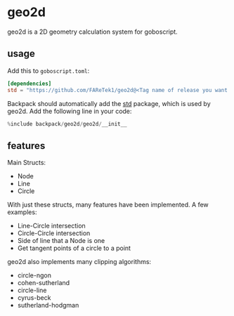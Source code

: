 # geo2d
geo2d is a 2D geometry calculation system for goboscript. 

## usage
Add this to `goboscript.toml`:
```toml
[dependencies]
std = "https://github.com/FAReTek1/geo2d@<Tag name of release you want to use>"
```
Backpack should automatically add the [std](https://github.com/FAReTek1/std) package, which is used by geo2d.
Add the following line in your code:
```rs
%include backpack/geo2d/geo2d/__init__
```

## features

Main Structs:
- Node
- Line
- Circle

With just these structs, many features have been implemented. A few examples:
- Line-Circle intersection
- Circle-Circle intersection
- Side of line that a Node is one
- Get tangent points of a circle to a point

geo2d also implements many clipping algorithms:
- circle-ngon
- cohen-sutherland
- circle-line
- cyrus-beck
- sutherland-hodgman
